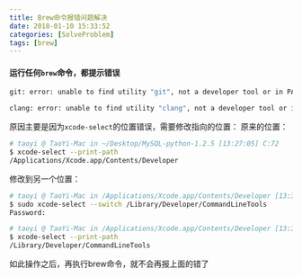 ```yaml
---
title: Brew命令报错问题解决
date: 2018-01-10 15:33:52
categories: [SolveProblem]
tags: [brew]
---
```


#### 运行任何``brew``命令，都提示错误
```bash
git: error: unable to find utility "git", not a developer tool or in PATH
```

```bash
clang: error: unable to find utility "clang", not a developer tool or in PATH
```

  <!--more-->

原因主要是因为``xcode-select``的位置错误，需要修改指向的位置：
原来的位置：
```bash
# taoyi @ TaoYi-Mac in ~/Desktop/MySQL-python-1.2.5 [13:27:05] C:72
$ xcode-select --print-path
/Applications/Xcode.app/Contents/Developer
```

修改到另一个位置：
```bash
# taoyi @ TaoYi-Mac in /Applications/Xcode.app/Contents/Developer [13:33:33] C:1
$ sudo xcode-select --switch /Library/Developer/CommandLineTools
Password:

# taoyi @ TaoYi-Mac in /Applications/Xcode.app/Contents/Developer [13:33:52] 
$ xcode-select --print-path                                     
/Library/Developer/CommandLineTools
```

如此操作之后，再执行brew命令，就不会再报上面的错了